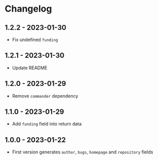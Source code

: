 # Changelog

## 1.2.2 - 2023-01-30

- Fix undefined `funding`

## 1.2.1 - 2023-01-30

- Update README

## 1.2.0 - 2023-01-29

- Remove `commander` dependency

## 1.1.0 - 2023-01-29

- Add `funding` field into return data

## 1.0.0 - 2023-01-22

- First version generates `author`, `bugs`, `homepage` and `repository` fields

